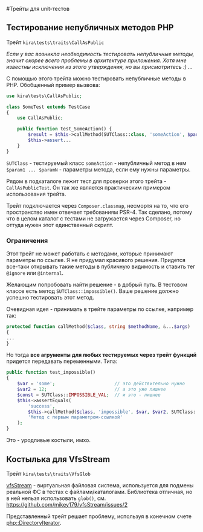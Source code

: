 #Трейты для unit-тестов

## Тестирование непубличных методов PHP

Трейт `kira\tests\traits\CallAsPublic`

*Если у вас возникла необходимость тестировать непубличные методы, значит скорее всего проблемы в архитектуре приложения. Хотя мне известны исключения из этого утверждения, но вы присмотритесь :) ...*

С помощью этого трейта можно тестировать непубличные методы в PHP. Обобщенный пример вызвова:

```php
use kira\tests\CallAsPublic;

class SomeTest extends TestCase
{
    use CallAsPublic;

    public function test_SomeAction() {
        $result = $this->callMethod(SUTClass::class, 'someAction', $param1, $param2 ... $paramN);
        $this->assert...
    }
}
```

`SUTClass` - тестируемый класс
`someAction` - непубличный метод в нем
`$param1 ... $paramN` - параметры метода, если ему нужны параметры.

Рядом в подкаталоге лежит тест для проверки этого трейта - `CallAsPublicTest`. Он так же является практическим примером использования трейта.

Трейт подключается через `Composer.classmap`, несмортя на то, что его пространство имен отвечает требованиям PSR-4. Так сделано, потому что в целом каталог с тестами не загружается через Composer, но оттуда нужен этот единственный скрипт.

### Ограничения

Этот трейт не может работать с методами, которые принимают параметры по ссылке. Я не придумал красивого решения. Придется все-таки открывать такие методы в публичную видимость и ставить тег `@ignore` или `@internal`.

Желающим попробовать найти решение - в добрый путь. В тестовом классе есть метод `SUTClass::impossible()`. Ваше решение должно успешно тестировать этот метод.

Очевидная идея - принимать в трейте параметры по ссылке, например так:

```PHP
protected function callMethod($class, string $methodName, &...$args)
{
...
}
```

Но тогда **все агрументы для любых тестируемых через трейт функций** придется передавать переменными. Типа:

```PHP
public function test_impossible()
{
    $var = 'some';                      // это действительно нужно
    $var2 = 12;                         // а это уже лишнее
    $const = SUTClass::IMPOSSIBLE_VAL;  // и это - лишнее
    $this->assertEquals(
        'success',
        $this->callMethod($class, 'impossible', $var, $var2, SUTClass::IMPOSSIBLE_VAL),
        'Метод с первым параметром-ссылкой'
    );
}
```

Это - уродливые костыли, имхо.

## Костылька для VfsStream

Трейт `kira\tests\traits\VfsGlob`

[vfsStream](https://github.com/mikey179/vfsStream) - виртуальная файловая система, используется для подмены реальной ФС в тестах с файлами/каталогами. Библиотека отличная, но в ней нельзя использовать `glob()`, см. <https://github.com/mikey179/vfsStream/issues/2>

Представленный трейт решает проблему, используя в конечном счете [php::DirectoryIterator](http://php.net/manual/en/class.directoryiterator.php).
